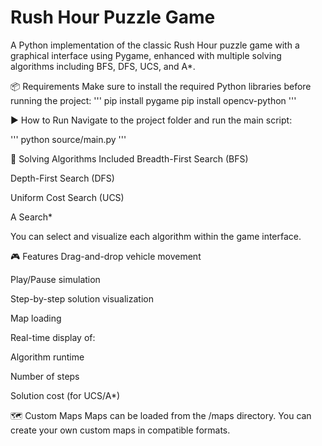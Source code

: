 # Rush Hour Puzzle Game
A Python implementation of the classic Rush Hour puzzle game with a graphical interface using Pygame, enhanced with multiple solving algorithms including BFS, DFS, UCS, and A*.

📦 Requirements
Make sure to install the required Python libraries before running the project:
'''
pip install pygame
pip install opencv-python
'''

▶️ How to Run
Navigate to the project folder and run the main script:

'''
python source/main.py
'''

🧠 Solving Algorithms Included
Breadth-First Search (BFS)

Depth-First Search (DFS)

Uniform Cost Search (UCS)

A Search*

You can select and visualize each algorithm within the game interface.

🎮 Features
Drag-and-drop vehicle movement

Play/Pause simulation

Step-by-step solution visualization

Map loading

Real-time display of:

Algorithm runtime

Number of steps

Solution cost (for UCS/A*)

🗺️ Custom Maps
Maps can be loaded from the /maps directory. You can create your own custom maps in compatible formats.



